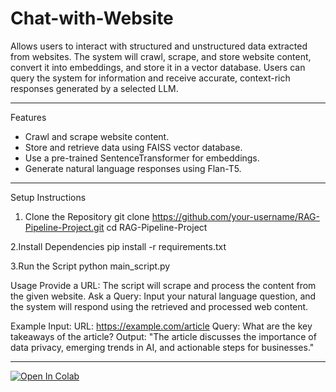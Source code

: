 # Chat-with-Website
Allows users to interact with structured and unstructured data extracted from websites. The system will crawl, scrape, and store website content, convert it into embeddings, and store it in a vector database. Users can query the system for information and receive accurate, context-rich responses generated by a selected LLM.

---
Features
- Crawl and scrape website content.
- Store and retrieve data using FAISS vector database.
- Use a pre-trained SentenceTransformer for embeddings.
- Generate natural language responses using Flan-T5.

---

Setup Instructions

1. Clone the Repository
    git clone https://github.com/your-username/RAG-Pipeline-Project.git
    cd RAG-Pipeline-Project

2.Install Dependencies
    pip install -r requirements.txt

3.Run the Script
    python main_script.py


Usage
    Provide a URL: The script will scrape and process the content from the given website.
    Ask a Query: Input your natural language question, and the system will respond using the retrieved and processed web content.


Example
Input:
    URL: https://example.com/article
    Query: What are the key takeaways of the article?
Output:
    "The article discusses the importance of data privacy, emerging trends in AI, and actionable steps for businesses."

*****************************************************************************************
[![Open In Colab]([https://colab.research.google.com/assets/colab-badge.svg)]([https://colab.research.google.com/github/your-username/your-repository/blob/main/notebooks/your_notebook.ipynb](https://colab.research.google.com/drive/1dG49_Pp4XvM62_a72vuh3FoA_8oah9Oo#scrollTo=X8rCUFTc1hh6)](https://colab.research.google.com/drive/1dG49_Pp4XvM62_a72vuh3FoA_8oah9Oo?usp=sharing))


